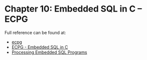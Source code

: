 # Chapter 10: Embedded SQL in C – ECPG

Full reference can be found at:

* [ecpg](https://www.postgresql.org/docs/current/app-ecpg.html)
* [ECPG - Embedded SQL in C](https://www.postgresql.org/docs/current/ecpg.html)
* [Processing Embedded SQL Programs](https://www.postgresql.org/docs/current/ecpg-process.html)
